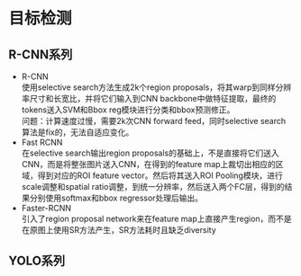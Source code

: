 # 目标检测  
## R-CNN系列  
* R-CNN  
使用selective search方法生成2k个region proposals，将其warp到同样分辨率尺寸和长宽比，并将它们输入到CNN backbone中做特征提取，最终的tokens送入SVM和Bbox reg模块进行分类和bbox预测修正。  
问题：计算速度过慢，需要2k次CNN forward feed，同时selective search算法是fix的，无法自适应变化。  
* Fast RCNN  
在selective search输出region proposals的基础上，不是直接将它们送入CNN，而是将整张图片送入CNN，在得到的feature map上裁切出相应的区域，得到对应的ROI feature vector。然后将其送入ROI Pooling模块，进行scale调整和spatial ratio调整，到统一分辨率，然后送入两个FC层，得到的结果分别使用softmax和bbox regressor处理后输出。  
* Faster-RCNN  
引入了region proposal network来在feature map上直接产生region，而不是在原图上使用SR方法产生，SR方法耗时且缺乏diversity

## YOLO系列  


